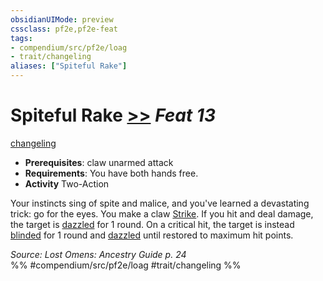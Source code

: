 ```yaml
---
obsidianUIMode: preview
cssclass: pf2e,pf2e-feat
tags:
- compendium/src/pf2e/loag
- trait/changeling
aliases: ["Spiteful Rake"]
---
```

# Spiteful Rake  [>>](chapter-9-playing-the-game.md#Actions "Two-Action") *Feat 13*  
[changeling](changeling-b1.md "Changeling Ancestry & Heritage Trait")  

- **Prerequisites**: claw unarmed attack
- **Requirements**: You have both hands free.
- **Activity** Two-Action

Your instincts sing of spite and malice, and you've learned a devastating trick: go for the eyes. You make a claw [Strike](strike.md). If you hit and deal damage, the target is [dazzled](conditions.md#Dazzled) for 1 round. On a critical hit, the target is instead [blinded](conditions.md#Blinded) for 1 round and [dazzled](conditions.md#Dazzled) until restored to maximum hit points.

*Source: Lost Omens: Ancestry Guide p. 24*  
%% #compendium/src/pf2e/loag #trait/changeling %%